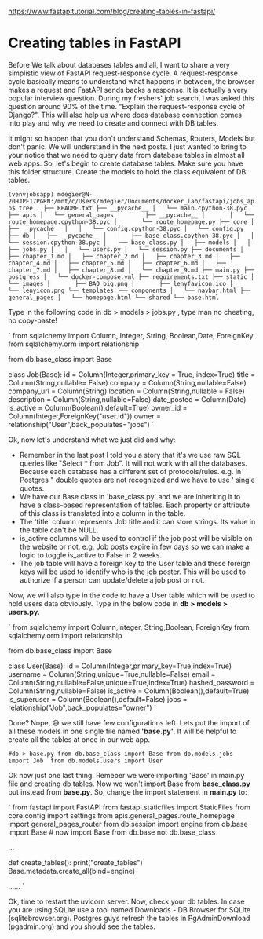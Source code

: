 https://www.fastapitutorial.com/blog/creating-tables-in-fastapi/

# Creating tables in FastAPI

Before We talk about databases tables and all, I want to share a very simplistic view of FastAPI request-response cycle. A request-response cycle basically means to understand what happens in between, the browser makes a request and FastAPI sends backs a response. It is actually a very popular interview question. During my freshers' job search, I was asked this question around 90% of the time. "Explain the request-response cycle of Django?".
This will also help us where does database connection comes into play and why we need to create and connect with DB tables.

It might so happen that you don't understand Schemas, Routers, Models but don't panic. We will understand in the next posts. I just wanted to bring to your notice that we need to query data from database tables in almost all web apps.
So, let's begin to create database tables. Make sure you have this folder structure. Create the models to hold the class equivalent of DB tables.

`
(venvjobsapp) mdegier@N-20HJPF17PGRN:/mnt/c/Users/mdegier/Documents/docker_lab/fastapi/jobs_app$ tree
.
├── README.txt
├── __pycache__
│   └── main.cpython-38.pyc
├── apis
│   └── general_pages
│       ├── __pycache__
│       │   └── route_homepage.cpython-38.pyc
│       └── route_homepage.py
├── core
│   ├── __pycache__
│   │   └── config.cpython-38.pyc
│   └── config.py
├── db
│   ├── __pycache__
│   │   ├── base_class.cpython-38.pyc
│   │   └── session.cpython-38.pyc
│   ├── base_class.py
│   ├── models
│   │   ├── jobs.py
│   │   └── users.py
│   └── session.py
├── documents
│   ├── chapter_1.md
│   ├── chapter_2.md
│   ├── chapter_3.md
│   ├── chapter_4.md
│   ├── chapter_5.md
│   ├── chapter_6.md
│   ├── chapter_7.md
│   ├── chapter_8.md
│   └── chapter_9.md
├── main.py
├── postgress
│   └── docker-compose.yml
├── requirements.txt
├── static
│   └── images
│       ├── BAO_big.png
│       ├── lenyfavicon.ico
│       └── lenyicon.png
└── templates
    ├── components
    │   └── navbar.html
    ├── general_pages
    │   └── homepage.html
    └── shared
        └── base.html
`

Type in the following code in db > models > jobs.py , type man no cheating, no copy-paste!

`
from sqlalchemy import Column, Integer, String, Boolean,Date, ForeignKey
from sqlalchemy.orm import relationship

from db.base_class import Base


class Job(Base):
    id = Column(Integer,primary_key = True, index=True)
    title = Column(String,nullable= False)
    company = Column(String,nullable=False)
    company_url = Column(String)
    location = Column(String,nullable = False)
    description = Column(String,nullable=False)
    date_posted = Column(Date)
    is_active = Column(Boolean(),default=True)
    owner_id =  Column(Integer,ForeignKey("user.id"))
    owner = relationship("User",back_populates="jobs")
`

Ok, now let's understand what we just did and why:

- Remember in the last post I told you a story that it's we use raw SQL queries like "Select * from Job". It will not work with all the databases. Because each database has a different set of protocols/rules. e.g. in Postgres " double quotes are not recognized and we have to use ' single quotes.
- We have our Base class in 'base_class.py' and we are inheriting it to have a class-based representation of tables. Each property or attribute of this class is translated into a column in the table.
- The 'title' column represents Job title and it can store strings. Its value in the table can't be NULL.
- is_active columns will be used to control if the job post will be visible on the website or not. e.g. Job posts expire in few days so we can make a logic to toggle is_active to False in 2 weeks.
- The job table will have a foreign key to the User table and these foreign keys will be used to identify who is the job poster. This will be used to authorize if a person can update/delete a job post or not.

Now, we will also type in the code to have a User table which will be used to hold users data obviously. Type in the below code in **db > models > users.py**.

`
from sqlalchemy import Column,Integer, String,Boolean, ForeignKey
from sqlalchemy.orm import relationship

from db.base_class import Base


class User(Base):
    id = Column(Integer,primary_key=True,index=True)
    username = Column(String,unique=True,nullable=False)
    email = Column(String,nullable=False,unique=True,index=True)
    hashed_password = Column(String,nullable=False)
    is_active = Column(Boolean(),default=True)
    is_superuser = Column(Boolean(),default=False)
    jobs = relationship("Job",back_populates="owner")
`

Done? Nope, 😅 we still have few configurations left. Lets put the import of all these models in one single file named **'base.py'**. It will be helpful to create all the tables at once in our web app.

`
#db > base.py
from db.base_class import Base
from db.models.jobs import Job 
from db.models.users import User
`

Ok now just one last thing. Remeber we were importing 'Base' in main.py file and creating db tables. Now we won't import Base from **base_class.py** but instead from **base.py**. So, change the import statement in **main.py** to:

`
from fastapi import FastAPI
from fastapi.staticfiles import StaticFiles
from core.config import settings
from apis.general_pages.route_homepage import general_pages_router
from db.session import engine
from db.base import Base      # now import Base from db.base not db.base_class

...


def create_tables():
	print("create_tables")
	Base.metadata.create_all(bind=engine)

......
`

Ok, time to restart the uvicorn server. Now, check your db tables. In case you are using SQLite use a tool named Downloads - DB Browser for SQLite (sqlitebrowser.org). Postgres guys refresh the tables in PgAdminDownload (pgadmin.org) and you should see the tables.

